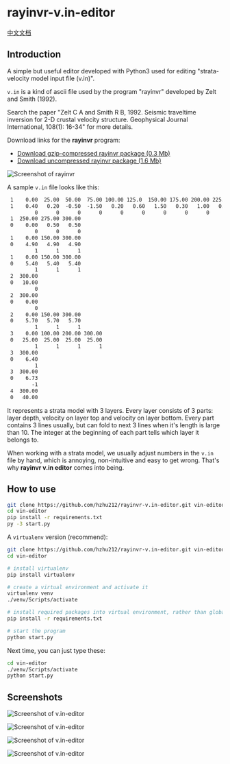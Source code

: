 # rayinvr-v.in-editor

[中文文档](https://github.com/hzhu212/rayinvr-v.in-editor/blob/master/readme_zh.md)

## Introduction

A simple but useful editor developed with Python3 used for editing "strata-velocity model input file (v.in)".

`v.in` is a kind of ascii file used by the program "rayinvr" developed by Zelt and Smith (1992).

Search the paper "Zelt C A and Smith R B, 1992. Seismic traveltime inversion for 2-D crustal velocity structure. Geophysical Journal International, 108(1): 16-34" for more details.

Download links for the **rayinvr** program:

- [Download gzip-compressed rayinvr package (0.3 Mb)](http://terra.rice.edu/department/faculty/zelt/rayinvr.tar.gz)
- [Download uncompressed rayinvr package (1.6 Mb)](http://terra.rice.edu/department/faculty/zelt/rayinvr.tar)

![Screenshot of rayinvr](http://os09d5k4j.bkt.clouddn.com/image/171214/6bHH4fhhJG.png?imageslim)

A sample `v.in` file looks like this:

```txt
 1    0.00  25.00  50.00  75.00 100.00 125.0  150.00 175.00 200.00 225.00
 1    0.40   0.20  -0.50  -1.50   0.20   0.60   1.50   0.30   1.00   0.70
         0      0      0      0      0      0      0      0      0      0
 1  250.00 275.00 300.00
 0    0.00   0.50   0.50
         0      0      0
 1    0.00 150.00 300.00
 0    4.90   4.90   4.90
         1      1      1
 1    0.00 150.00 300.00
 0    5.40   5.40   5.40
         1      1      1
 2  300.00
 0   10.00
         0
 2  300.00
 0    0.00
         0
 2    0.00 150.00 300.00
 0    5.70   5.70   5.70
         1      1      1
 3    0.00 100.00 200.00 300.00
 0   25.00  25.00  25.00  25.00
         1      1      1      1
 3  300.00
 0    6.40
         1
 3  300.00
 0    6.73
        -1
 4  300.00
 0   40.00
```

It represents a strata model with 3 layers. Every layer consists of 3 parts: layer depth, velocity on layer top and velocity on layer bottom. Every part contains 3 lines usually, but can fold to next 3 lines when it's length is large than 10. The integer at the beginning of each part tells which layer it belongs to.

When working with a strata model, we usually adjust numbers in the `v.in` file by hand, which is annoying, non-intuitive and easy to get wrong. That's why **rayinvr v.in editor** comes into being.

## How to use

```sh
git clone https://github.com/hzhu212/rayinvr-v.in-editor.git vin-editor
cd vin-editor
pip install -r requirements.txt
py -3 start.py
```

A `virtualenv` version (recommend):

```sh
git clone https://github.com/hzhu212/rayinvr-v.in-editor.git vin-editor
cd vin-editor

# install virtualenv
pip install virtualenv

# create a virtual environment and activate it
virtualenv venv
./venv/Scripts/activate

# install required packages into virtual environment, rather than globally
pip install -r requirements.txt

# start the program
python start.py
```

Next time, you can just type these:

```sh
cd vin-editor
./venv/Scripts/activate
python start.py
```

## Screenshots

![Screenshot of v.in-editor](http://os09d5k4j.bkt.clouddn.com/image/171214/elg4A60BiB.png?imageslim)

![Screenshot of v.in-editor](http://os09d5k4j.bkt.clouddn.com/image/171214/D0fjgIH9Gg.png?imageslim)

![Screenshot of v.in-editor](http://os09d5k4j.bkt.clouddn.com/image/171214/Dl89gJG26c.png?imageslim)

![Screenshot of v.in-editor](http://os09d5k4j.bkt.clouddn.com/image/171214/439AI7dgmG.png?imageslim)
